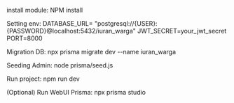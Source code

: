 install module:
NPM install

Setting env:
DATABASE_URL=  "postgresql://{USER}:{PASSWORD}@localhost:5432/iuran_warga"
JWT_SECRET=your_jwt_secret
PORT=8000

Migration DB:
npx prisma migrate dev --name iuran_warga

Seeding Admin:
node prisma/seed.js   

Run project:
npm run dev


(Optional)
Run WebUI Prisma:
npx prisma studio
